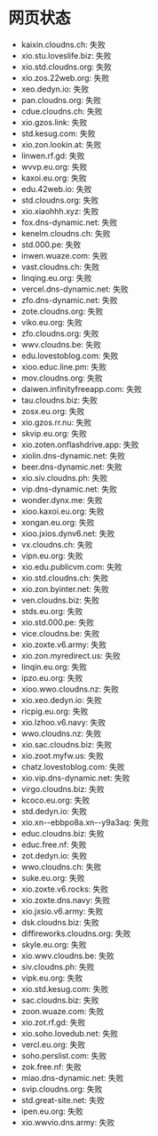 # 网页状态
- kaixin.cloudns.ch: 失败
- xio.stu.loveslife.biz: 失败
- xio.std.cloudns.org: 失败
- xio.zos.22web.org: 失败
- xeo.dedyn.io: 失败
- pan.cloudns.org: 失败
- cdue.cloudns.ch: 失败
- xio.gzos.link: 失败
- std.kesug.com: 失败
- xio.zon.lookin.at: 失败
- linwen.rf.gd: 失败
- wvvp.eu.org: 失败
- kaxoi.eu.org: 失败
- edu.42web.io: 失败
- std.cloudns.org: 失败
- xio.xiaohhh.xyz: 失败
- fox.dns-dynamic.net: 失败
- kenelm.cloudns.ch: 失败
- std.000.pe: 失败
- inwen.wuaze.com: 失败
- vast.cloudns.ch: 失败
- linqing.eu.org: 失败
- vercel.dns-dynamic.net: 失败
- zfo.dns-dynamic.net: 失败
- zote.cloudns.org: 失败
- viko.eu.org: 失败
- zfo.cloudns.org: 失败
- wwv.cloudns.be: 失败
- edu.lovestoblog.com: 失败
- xioo.educ.line.pm: 失败
- mov.cloudns.org: 失败
- daiwen.infinityfreeapp.com: 失败
- tau.cloudns.biz: 失败
- zosx.eu.org: 失败
- xio.gzos.rr.nu: 失败
- skvip.eu.org: 失败
- xio.zoten.onflashdrive.app: 失败
- xiolin.dns-dynamic.net: 失败
- beer.dns-dynamic.net: 失败
- xio.siv.cloudns.ph: 失败
- vip.dns-dynamic.net: 失败
- wonder.dynx.me: 失败
- xioo.kaxoi.eu.org: 失败
- xongan.eu.org: 失败
- xioo.jxios.dynv6.net: 失败
- vx.cloudns.ch: 失败
- vipn.eu.org: 失败
- xio.edu.publicvm.com: 失败
- xio.std.cloudns.ch: 失败
- xio.zon.byinter.net: 失败
- ven.cloudns.biz: 失败
- stds.eu.org: 失败
- xio.std.000.pe: 失败
- vice.cloudns.be: 失败
- xio.zoxte.v6.army: 失败
- xio.zon.myredirect.us: 失败
- linqin.eu.org: 失败
- ipzo.eu.org: 失败
- xioo.wwo.cloudns.nz: 失败
- xio.xeo.dedyn.io: 失败
- ricpig.eu.org: 失败
- xio.lzhoo.v6.navy: 失败
- wwo.cloudns.nz: 失败
- xio.sac.cloudns.biz: 失败
- xio.zoot.myfw.us: 失败
- chatz.lovestoblog.com: 失败
- xio.vip.dns-dynamic.net: 失败
- virgo.cloudns.biz: 失败
- kcoco.eu.org: 失败
- std.dedyn.io: 失败
- xio.xn--ebbpo8a.xn--y9a3aq: 失败
- educ.cloudns.biz: 失败
- educ.free.nf: 失败
- zot.dedyn.io: 失败
- wwo.cloudns.ch: 失败
- suke.eu.org: 失败
- xio.zoxte.v6.rocks: 失败
- xio.zoxte.dns.navy: 失败
- xio.jxsio.v6.army: 失败
- dsk.cloudns.biz: 失败
- diffireworks.cloudns.org: 失败
- skyle.eu.org: 失败
- xio.wwv.cloudns.be: 失败
- siv.cloudns.ph: 失败
- vipk.eu.org: 失败
- xio.std.kesug.com: 失败
- sac.cloudns.biz: 失败
- zoon.wuaze.com: 失败
- xio.zot.rf.gd: 失败
- xio.soho.lovedub.net: 失败
- vercl.eu.org: 失败
- soho.perslist.com: 失败
- zok.free.nf: 失败
- miao.dns-dynamic.net: 失败
- svip.cloudns.org: 失败
- std.great-site.net: 失败
- ipen.eu.org: 失败
- xio.wwvio.dns.army: 失败
